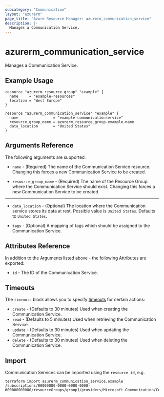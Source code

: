 ```yaml
---
subcategory: "Communication"
layout: "azurerm"
page_title: "Azure Resource Manager: azurerm_communication_service"
description: |-
  Manages a Communication Service.
---
```


# azurerm_communication_service

Manages a Communication Service.

## Example Usage

```hcl
resource "azurerm_resource_group" "example" {
  name     = "example-resources"
  location = "West Europe"
}

resource "azurerm_communication_service" "example" {
  name                = "example-communicationservice"
  resource_group_name = azurerm_resource_group.example.name
  data_location       = "United States"
}
```

## Arguments Reference

The following arguments are supported:

* `name` - (Required) The name of the Communication Service resource. Changing this forces a new Communication Service to be created.

* `resource_group_name` - (Required) The name of the Resource Group where the Communication Service should exist. Changing this forces a new Communication Service to be created.

---

* `data_location` - (Optional) The location where the Communication service stores its data at rest. Possible value is `United States`. Defaults to `United States`.

* `tags` - (Optional) A mapping of tags which should be assigned to the Communication Service.

## Attributes Reference

In addition to the Arguments listed above - the following Attributes are exported: 

* `id` - The ID of the Communication Service.

## Timeouts

The `timeouts` block allows you to specify [timeouts](https://www.terraform.io/docs/configuration/resources.html#timeouts) for certain actions:

* `create` - (Defaults to 30 minutes) Used when creating the Communication Service.
* `read` - (Defaults to 5 minutes) Used when retrieving the Communication Service.
* `update` - (Defaults to 30 minutes) Used when updating the Communication Service.
* `delete` - (Defaults to 30 minutes) Used when deleting the Communication Service.

## Import

Communication Services can be imported using the `resource id`, e.g.

```shell
terraform import azurerm_communication_service.example /subscriptions/00000000-0000-0000-0000-000000000000/resourceGroups/group1/providers/Microsoft.Communication/CommunicationServices/communicationService1
```
